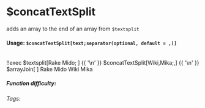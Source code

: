 # $concatTextSplit
adds an array to the end of an array from `$textsplit`

#### Usage: `$concatTextSplit[text;separator(optional, default = ,)]`
<br/>
<discord-messages>
	<discord-message :bot="false" role-color="#ffcc9a" author="Member">
		!!exec $textsplit[Rake Mido; ] {{ '\n' }} $concatTextSplit[Wiki,Mika;,] {{ '\n' }} $arrayJoin[ ]
	</discord-message>
	<discord-message :bot="true" role-color="#0099ff" author="Custom Command" avatar="https://media.discordapp.net/avatars/725721249652670555/781224f90c3b841ba5b40678e032f74a.webp">
		Rake Mido Wiki Mika
	</discord-message>
</discord-messages>

##### Function difficulty: <Badge type="tip" text="Easy" vertical="middle" /> 
###### Tags: <Badge type="tip" text="textsplit" vertical="middle" /> <Badge type="tip" text="concat" vertical="middle" /> <Badge type="tip" text="array" vertical="middle" /> <Badge type="tip" text="merge " vertical="middle" /> <Badge type="tip" text="add" vertical="middle" />